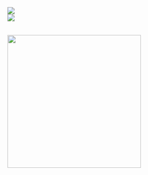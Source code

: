 ![](https://github-readme-stats.vercel.app/api?username=visetin&layout=compact&include_all_commits=true)<br/>
![](https://github-readme-stats.vercel.app/api/top-langs/?username=visetin&layout=compact&include_all_commits=true)<br/><br/>

<img src="https://media1.tenor.com/m/7Ffed7TMWk0AAAAd/thanksgiving-cats.gif" width="300">



